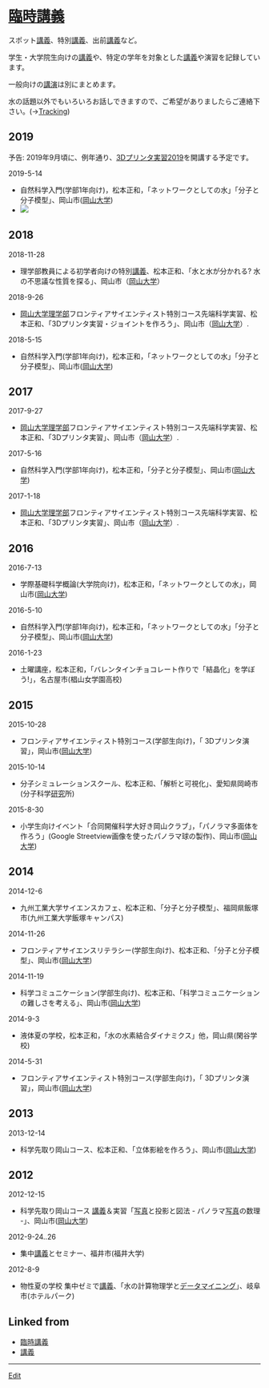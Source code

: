 ---
---
# [臨時講義](臨時講義)

スポット[講義](講義)、特別[講義](講義)、出前[講義](講義)など。

学生・大学院生向けの[講義](講義)や、特定の学年を対象とした[講義](講義)や演習を記録しています。

一般向けの[講演](講演)は別にまとめます。

水の話題以外でもいろいろお話しできますので、ご希望がありましたらご連絡下さい。(→[Tracking](Tracking))



## 2019

予告: 2019年9月頃に、例年通り、[3Dプリンタ実習2019](3Dプリンタ実習2019)を開講する予定です。









2019-5-14


* 自然科学入門(学部1年向け)，松本正和，「ネットワークとしての水」「分子と分子模型」、岡山市([岡山大学](岡山大学))
* ![](https://i.gyazo.com/7e3296f6ffeda1ab930217ffbdb3234e.jpg)



## 2018

2018-11-28


* 理学部教員による初学者向けの特別[講義](講義)、松本正和、「水と水が分かれる? 水の不思議な性質を探る」、岡山市（[岡山大学](岡山大学)）

2018-9-26


* [岡山大学理学部](岡山大学理学部)フロンティアサイエンティスト特別コース先端科学実習、松本正和、「3Dプリンタ実習・ジョイントを作ろう」、岡山市（[岡山大学](岡山大学)）.

2018-5-15


* 自然科学入門(学部1年向け)，松本正和，「ネットワークとしての水」「分子と分子模型」、岡山市([岡山大学](岡山大学))



## 2017

2017-9-27


* [岡山大学理学部](岡山大学理学部)フロンティアサイエンティスト特別コース先端科学実習、松本正和、「3Dプリンタ実習」、岡山市（[岡山大学](岡山大学)）.

2017-5-16


* 自然科学入門(学部1年向け)，松本正和，「分子と分子模型」、岡山市([岡山大学](岡山大学))

2017-1-18


* [岡山大学理学部](岡山大学理学部)フロンティアサイエンティスト特別コース先端科学実習、松本正和、「3Dプリンタ実習」、岡山市（[岡山大学](岡山大学)）.



## 2016

2016-7-13


* 学際基礎科学概論(大学院向け)，松本正和，「ネットワークとしての水」，岡山市([岡山大学](岡山大学))

2016-5-10


* 自然科学入門(学部1年向け)，松本正和，「ネットワークとしての水」「分子と分子模型」、岡山市([岡山大学](岡山大学))

2016-1-23


* 土曜講座，松本正和，「バレンタインチョコレート作りで「結晶化」を学ぼう!」，名古屋市(椙山女学園高校)



## 2015

2015-10-28


* フロンティアサイエンティスト特別コース(学部生向け)，「 3Dプリンタ演習」，岡山市([岡山大学](岡山大学))

2015-10-14


* 分子シミュレーションスクール、松本正和、「解析と可視化」、愛知県岡崎市(分子科学[研究](研究)所)

2015-8-30


* 小学生向けイベント「合同開催科学大好き岡山クラブ」，「パノラマ多面体を作ろう」(Google Streetview画像を使ったパノラマ球の製作)、岡山市([岡山大学](岡山大学))



## 2014

2014-12-6


* 九州工業大学サイエンスカフェ、松本正和、「分子と分子模型」、福岡県飯塚市(九州工業大学飯塚キャンパス)

2014-11-26


* フロンティアサイエンスリテラシー(学部生向け)、松本正和、「分子と分子模型」、岡山市([岡山大学](岡山大学))

2014-11-19


* 科学コミュニケーション(学部生向け)、松本正和、「科学コミュニケーションの難しさを考える」、岡山市([岡山大学](岡山大学))

2014-9-3


* 液体夏の学校，松本正和，「水の水素結合ダイナミクス」他，岡山県(閑谷学校)

2014-5-31


* フロンティアサイエンティスト特別コース(学部生向け)，「 3Dプリンタ演習」，岡山市([岡山大学](岡山大学))



## 2013

2013-12-14


* 科学先取り岡山コース、松本正和、「立体影絵を作ろう」、岡山市([岡山大学](岡山大学))



## 2012

2012-12-15


* 科学先取り岡山コース [講義](講義)＆実習「[写真](写真)と投影と図法 - パノラマ[写真](写真)の数理 -」、岡山市([岡山大学](岡山大学))

2012-9-24..26


* 集中[講義](講義)とセミナー、福井市(福井大学)

2012-8-9


* 物性夏の学校 集中ゼミで[講義](講義)、「水の計算物理学と[データマイニング](データマイニング)」、岐阜市(ホテルパーク)



## Linked from

* [臨時講義](臨時講義.md)
* [講義](講義.md)


----
[Edit](https://github.com/vitroid/vitroid.github.io/edit/master/MD/臨時講義.md)
